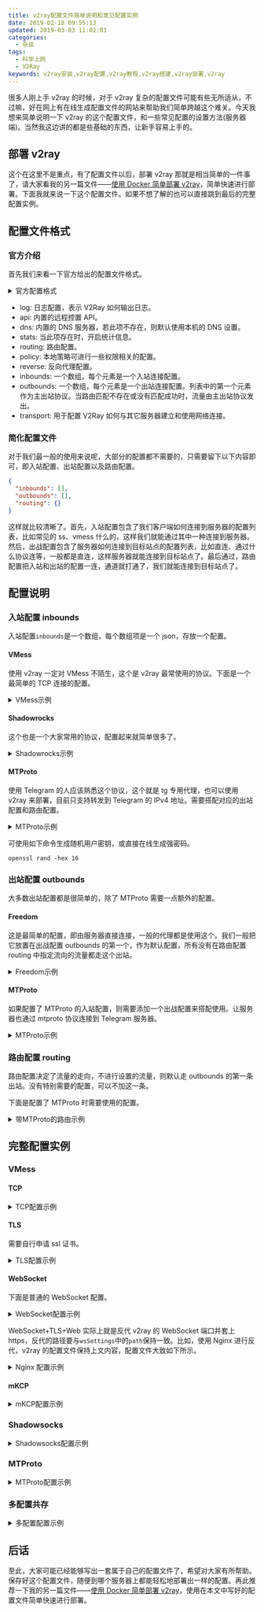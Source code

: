 ```yaml
---
title: v2ray配置文件简单说明和常见配置实例
date: 2019-02-18 09:55:13
updated: 2019-03-03 11:02:03
categories:
  - 杂谈
tags:
  - 科学上网
  - V2Ray
keywords: v2ray安装,v2ray配置,v2ray教程,v2ray搭建,v2ray部署,v2ray
---
```


很多人刚上手 v2ray 的时候，对于 v2ray 复杂的配置文件可能有些无所适从，不过嘛，好在网上有在线生成配置文件的网站来帮助我们简单跨越这个难关。今天我想来简单说明一下 v2ray 的这个配置文件，和一些常见配置的设置方法(服务器端)。当然我这边讲的都是些基础的东西，让新手容易上手的。

<!--more-->

## 部署 v2ray

这个在这里不是重点，有了配置文件以后，部署 v2ray 那就是相当简单的一件事了，请大家看我的另一篇文件——[使用 Docker 简单部署 v2ray](https://www.iszy.cc/2019/02/18/docker-v2ray/)，简单快速进行部署。下面我就来说一下这个配置文件。如果不想了解的也可以直接跳到最后的完整配置实例。

## 配置文件格式

### 官方介绍

首先我们来看一下官方给出的配置文件格式。

<details>
  <summary>官方配置格式</summary>

```json
{
  "log": {},
  "api": {},
  "dns": {},
  "stats": {},
  "routing": {},
  "policy": {},
  "reverse": {},
  "inbounds": [],
  "outbounds": [],
  "transport": {}
}
```

</details>

- log: 日志配置，表示 V2Ray 如何输出日志。
- api: 内置的远程控置 API。
- dns: 内置的 DNS 服务器，若此项不存在，则默认使用本机的 DNS 设置。
- stats: 当此项存在时，开启统计信息。
- routing: 路由配置。
- policy: 本地策略可进行一些权限相关的配置。
- reverse: 反向代理配置。
- inbounds: 一个数组，每个元素是一个入站连接配置。
- outbounds: 一个数组，每个元素是一个出站连接配置。列表中的第一个元素作为主出站协议。当路由匹配不存在或没有匹配成功时，流量由主出站协议发出。
- transport: 用于配置 V2Ray 如何与其它服务器建立和使用网络连接。

### 简化配置文件

对于我们最一般的使用来说呢，大部分的配置都不需要的，只需要留下以下内容即可，即入站配置、出站配置以及路由配置。

```json
{
  "inbounds": [],
  "outbounds": [],
  "routing": {}
}
```

这样就比较清晰了。首先，入站配置包含了我们客户端如何连接到服务器的配置列表，比如常见的 ss、vmess 什么的，这样我们就能通过其中一种连接到服务器。然后，出战配置包含了服务器如何连接到目标站点的配置列表，比如直连、通过什么协议连等，一般都是直连，这样服务器就能连接到目标站点了。最后通过，路由配置把入站和出站的配置一连，通道就打通了，我们就能连接到目标站点了。

## 配置说明

### 入站配置 inbounds

入站配置`inbounds`是一个数组，每个数组项是一个 json，存放一个配置。

#### VMess

使用 v2ray 一定对 VMess 不陌生，这个是 v2ray 最常使用的协议。下面是一个最简单的 TCP 连接的配置。

<details>
  <summary>VMess示例</summary>

```json
"inbounds": [
  {
    "port": 6666, // 服务器监听端口
    "protocol": "vmess", // 主传入协议
    "settings": {
      "clients": [
        {
          "id": "937a376b-1723-40de-9815-3bcee70cc8b8", // 用户ID，客户端连接使用，必须保持一致。
          "alterId": 64 // 推荐16，一般使用64足够，也需要保持一致。
        }
      ]
    },
    "streamSettings": {} //更多配置，没有就空着
  }
]
```

</details>

#### Shadowrocks

这个也是一个大家常用的协议，配置起来就简单很多了。

<details>
  <summary>Shadowrocks示例</summary>

```json
"inbounds": [
  {
    "port": 6666, // 服务器监听端口
    "protocol": "shadowsocks", // 主传入协议
    "settings": {
      "method": "加密方式", //建议使用AHEAD加密(method为aes-256-gcm、aes-128-gcm、chacha20-poly1305即可开启AEAD)
      "password": "密码",
      "ota": false, //建议使用AHEAD加密，并关闭ota。
      "network": "tcp,udp" //可接收的网络连接类型，默认值为"tcp"。
    }
  }
]
```

</details>

#### MTProto

使用 Telegram 的人应该熟悉这个协议，这个就是 tg 专用代理，也可以使用 v2ray 来部署，目前只支持转发到 Telegram 的 IPv4 地址。需要搭配对应的出站配置和路由配置。

<details>
  <summary>MTProto示例</summary>

```json
"inbounds": [
  {
    "tag": "telegram-in", // 设定一个标签供路由使用，不需要在路由中指定的就不需要加tag
    "port": 6666, // 服务器监听端口
    "protocol": "mtproto", // 主传入协议
    "settings": {
      "users": [
        {
          "email": "love@v2ray.com", //用户邮箱，用于统计流量等辅助功能，个人使用无所谓
          "level": 0,
          "secret": "b0cbcef5a486d9636472ac27f8e11a9d" //用户密钥。必须为32个字符，仅可包含0到9和a到f之间的字符。
        }
      ]
    }
  }
]
```

</details>

可使用如下命令生成随机用户密钥，或直接在线生成强密码。

```shell
openssl rand -hex 16
```

### 出站配置 outbounds

大多数出站配置都是很简单的，除了 MTProto 需要一点额外的配置。

#### Freedom

这是最简单的配置，即由服务器直接连接，一般的代理都是使用这个。我们一般把它放置在出战配置 outbounds 的第一个，作为默认配置，所有没有在路由配置 routing 中指定流向的流量都走这个出站。

<details>
  <summary>Freedom示例</summary>

```json
"outbounds": [
  {
    "protocol": "freedom",
    "settings": {}
  }
}
```

</details>

#### MTProto

如果配置了 MTProto 的入站配置，则需要添加一个出战配置来搭配使用。让服务器也通过 mtproto 协议连接到 Telegram 服务器。

<details>
  <summary>MTProto示例</summary>

```json
"outbounds": [
  {
    "tag": "telegram-out", // 供路由使用
    "protocol": "mtproto",
    "settings": {}
  }
]
```

</details>

### 路由配置 routing

路由配置决定了流量的走向，不进行设置的流量，则默认走 outbounds 的第一条出站。没有特别需要的配置，可以不加这一条。

下面是配置了 MTProto 时需要使用的配置。

<details>
  <summary>带MTProto的路由示例</summary>

```json
"routing": {
  "domainStrategy": "AsIs",
  "rules": [
    {
      "type": "field",
      "inboundTag": ["telegram-in"],
      "outboundTag": "telegram-out"
    }
  ],
  "balancers": []
}
```

</details>

## 完整配置实例

### VMess

#### TCP

<details>
  <summary>TCP配置示例</summary>

```json
{
  "inbounds": [
    {
      "port": 6666,
      "protocol": "vmess",
      "settings": {
        "clients": [
          {
            "id": "937a376b-1723-40de-9815-3bcee70cc8b8",
            "alterId": 64
          }
        ]
      }
    }
  ],
  "outbounds": [
    {
      "protocol": "freedom",
      "settings": {}
    }
  ]
}
```

</details>

#### TLS

需要自行申请 ssl 证书。

<details>
  <summary>TLS配置示例</summary>

```json
{
  "inbounds": [
    {
      "port": 443, // 建议使用 443 端口
      "protocol": "vmess",
      "settings": {
        "clients": [
          {
            "id": "937a376b-1723-40de-9815-3bcee70cc8b8",
            "alterId": 64
          }
        ]
      }，
      "streamSettings": {
        "network": "tcp",
        "security": "tls", // 启用tls
        "tlsSettings": {
          "certificates": [
            {
              "certificateFile": "/etc/v2ray/v2ray.crt", // 证书文件
              "keyFile": "/etc/v2ray/v2ray.key" // 密钥文件
            }
          ]
        }
      }
    }
  ],
  "outbounds": [
    {
      "protocol": "freedom",
      "settings": {}
    }
  ]
}
```

</details>

#### WebSocket

下面是普通的 WebSocket 配置。

<details>
  <summary>WebSocket配置示例</summary>

```json
{
  "inbounds": [
    {
      "port": 6666,
      "protocol": "vmess",
      "settings": {
        "clients": [
          {
            "id": "937a376b-1723-40de-9815-3bcee70cc8b8",
            "alterId": 64
          }
        ]
      },
      "streamSettings": {
        "network": "ws",
        "wsSettings": {
          "path": "/ray"
        }
      }
    }
  ],
  "outbounds": [
    {
      "protocol": "freedom",
      "settings": {}
    }
  ]
}
```

</details>

WebSocket+TLS+Web 实际上就是反代 v2ray 的 WebSocket 端口并套上 https，反代的路径要与`wsSettings`中的`path`保持一致。比如，使用 Nginx 进行反代，v2ray 的配置文件保持上文内容，配置文件大致如下所示。

<details>
  <summary>Nginx 配置示例</summary>

```
server
    {
        listen 80;
        listen [::]:80;
        server_name www.example.com; //任意你想要的域名
        return 301 https://$host$request_uri;

        access_log off;
    }

server
    {
        listen 443 ssl http2;
        listen [::]:443 ssl http2;
        server_name www.example.com;

        ssl_certificate /etc/nginx/ssl/www.example.com/fullchain.cer;
        ssl_certificate_key /etc/nginx/ssl/www.example.com/www.example.com.key;
        ssl_session_timeout 5m;
        ssl_protocols TLSv1.2 TLSv1.3;
        ssl_prefer_server_ciphers on;
        ssl_ciphers TLS13-CHACHA20-POLY1305-SHA256:TLS13-AES-256-GCM-SHA384:TLS13-AES-128-GCM-SHA256:EECDH+CHACHA20:EECDH+AESGCM:EECDH+AES;
        ssl_session_cache builtin:1000 shared:SSL:10m;
        ssl_stapling on;
        ssl_stapling_verify on;
        resolver 1.1.1.1 1.0.0.1 223.5.5.5 valid=300s;
        resolver_timeout 5s;

        add_header Strict-Transport-Security "max-age=63072000; includeSubDomains; preload" always;

        location /ray {
            proxy_redirect off;
            proxy_pass http://127.0.0.1:6666;
            proxy_http_version 1.1;
            proxy_set_header Upgrade $http_upgrade;
            proxy_set_header Connection "upgrade";
            proxy_set_header Host $http_host;
        }

        access_log off;
    }
```

</details>

#### mKCP

<details>
  <summary>mKCP配置示例</summary>

```json
{
  "inbounds": [
    {
      "port": 6666,
      "protocol": "vmess",
      "settings": {
        "clients": [
          {
            "id": "937a376b-1723-40de-9815-3bcee70cc8b8",
            "alterId": 64
          }
        ]
      },
      "streamSettings": {
        "network": "mkcp",
        "kcpSettings": {
          "uplinkCapacity": 5,
          "downlinkCapacity": 100,
          "congestion": true,
          "header": {
            "type": "none"
          }
        }
      }
    }
  ],
  "outbounds": [
    {
      "protocol": "freedom",
      "settings": {}
    }
  ]
}
```

</details>

### Shadowsocks

<details>
  <summary>Shadowsocks配置示例</summary>

```json
{
  "inbounds": [
    {
      "port": 6666,
      "protocol": "shadowsocks",
      "settings": {
        "method": "aes-128-gcm",
        "password": "12345678",
        "ota": false,
        "network": "tcp,udp"
      }
    }
  ],
  "outbounds": [
    {
      "protocol": "freedom",
      "settings": {}
    }
  ]
}
```

</details>

### MTProto

<details>
  <summary>MTProto配置示例</summary>

```json
{
  "inbounds": [
    {
      "tag": "telegram-in",
      "port": 9714,
      "protocol": "mtproto",
      "settings": {
        "users": [
          {
            "email": "love@v2ray.com",
            "level": 0,
            "secret": "b0cbcef5a486d9636472ac27f8e11a9d"
          }
        ]
      }
    }
  ],
  "outbounds": [
    {
      "protocol": "freedom",
      "settings": {}
    },
    {
      "tag": "telegram-out",
      "protocol": "mtproto",
      "settings": {}
    }
  ],
  "routing": {
    "domainStrategy": "AsIs",
    "rules": [
      {
        "type": "field",
        "inboundTag": ["telegram-in"],
        "outboundTag": "telegram-out"
      }
    ],
    "balancers": []
  }
}
```

</details>

### 多配置共存

<details>
  <summary>多配置配置示例</summary>

```json
{
  "inbounds": [
    {
      "port": 6666,
      "protocol": "vmess",
      "settings": {
        "clients": [
          {
            "id": "937a376b-1723-40de-9815-3bcee70cc8b8",
            "alterId": 64
          }
        ]
      },
      "streamSettings": {
        "network": "ws",
        "wsSettings": {
          "path": "/ray"
        }
      }
    },
    {
      "port": 6667,
      "protocol": "shadowsocks",
      "settings": {
        "method": "aes-128-gcm",
        "password": "12345678",
        "ota": false,
        "network": "tcp,udp"
      }
    },
    {
      "tag": "telegram-in",
      "port": 6668,
      "protocol": "mtproto",
      "settings": {
        "users": [
          {
            "email": "love@v2ray.com",
            "level": 0,
            "secret": "b0cbcef5a486d9636472ac27f8e11a9d"
          }
        ]
      }
    }
  ],
  "outbounds": [
    {
      "protocol": "freedom",
      "settings": {}
    },
    {
      "tag": "telegram-out",
      "protocol": "mtproto",
      "settings": {}
    }
  ],
  "routing": {
    "domainStrategy": "AsIs",
    "rules": [
      {
        "type": "field",
        "inboundTag": ["telegram-in"],
        "outboundTag": "telegram-out"
      }
    ],
    "balancers": []
  }
}
```

</details>

## 后话

至此，大家可能已经能够写出一套属于自己的配置文件了，希望对大家有所帮助。保存好这个配置文件，随便到哪个服务器上都能轻松地部署出一样的配置。再此推荐一下我的另一篇文件——[使用 Docker 简单部署 v2ray](https://www.iszy.cc/2019/02/18/docker-v2ray/)，使用在本文中写好的配置文件简单快速进行部署。
